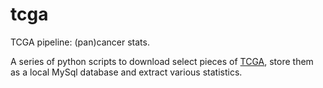 # tcga

TCGA pipeline: (pan)cancer stats. 

A series of python scripts to download select pieces of [TCGA](http://cancergenome.nih.gov/), 
store them as a local MySql database and extract various statistics.
